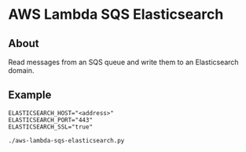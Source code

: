# AWS Lambda SQS Elasticsearch

## About
Read messages from an SQS queue and write them to an Elasticsearch domain.

## Example

```
ELASTICSEARCH_HOST="<address>"
ELASTICSEARCH_PORT="443"
ELASTICSEARCH_SSL="true"

./aws-lambda-sqs-elasticsearch.py
```
